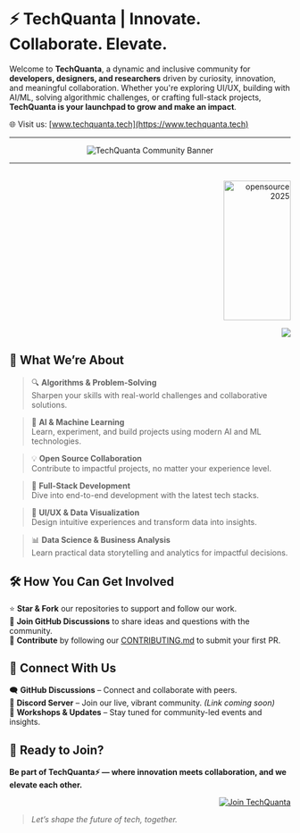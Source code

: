# ⚡ TechQuanta | Innovate. Collaborate. Elevate.

Welcome to **TechQuanta**, a dynamic and inclusive community for **developers, designers, and researchers** driven by curiosity, innovation, and meaningful collaboration. Whether you're exploring UI/UX, building with AI/ML, solving algorithmic challenges, or crafting full-stack projects, **TechQuanta is your launchpad to grow and make an impact**.

🌐 Visit us: [www.techquanta.tech](https://www.techquanta.tech)

---
<div align="center">

![TechQuanta Community Banner](https://github.com/user-attachments/assets/2d24fe8f-e7bc-438d-b2b2-9da22ec665f9)

</div>

---
<div align="right"> 
<div align="right">
  <br>
<img src="https://github.com/user-attachments/assets/950fea18-882f-4f92-b33b-6a0c02adc140" alt="opensource 2025" width="120" height="250">
</div>
  
  ![](https://komarev.com/ghpvc/?username=TechQuanta&color=blueviolet)
  
</div>

  
## 🌟 What We’re About

>🔍 **Algorithms & Problem-Solving**  
Sharpen your skills with real-world challenges and collaborative solutions.

>🤖 **AI & Machine Learning**  
Learn, experiment, and build projects using modern AI and ML technologies.

>💡 **Open Source Collaboration**  
Contribute to impactful projects, no matter your experience level.

>🚀 **Full-Stack Development**  
Dive into end-to-end development with the latest tech stacks.

>🎨 **UI/UX & Data Visualization**  
Design intuitive experiences and transform data into insights.

>📊 **Data Science & Business Analysis**  
Learn practical data storytelling and analytics for impactful decisions.



## 🛠️ How You Can Get Involved

⭐ **Star & Fork** our repositories to support and follow our work.  
💬 **Join GitHub Discussions** to share ideas and questions with the community.  
🔧 **Contribute** by following our [CONTRIBUTING.md](https://techquanta.github.io/community-wall) to submit your first PR.



## 🔗 Connect With Us

🗨️ **GitHub Discussions** – Connect and collaborate with peers.  
💬 **Discord Server** – Join our live, vibrant community. *(Link coming soon)*  
📰 **Workshops & Updates** – Stay tuned for community-led events and insights.



## 🚀 Ready to Join?

**Be part of TechQuanta⚡ — where innovation meets collaboration, and we elevate each other.**
<div align="right">

[![Join TechQuanta](https://img.shields.io/badge/Join%20TechQuanta-%F0%9F%9A%80-purple?style=for-the-badge)](https://docs.google.com/forms/d/e/1FAIpQLSddiwCoTtyjxuvKq6nPvgE6FXDjlMAz-35X2w8XFqscTDcYuw/viewform?usp=header)

</div>

> *Let’s shape the future of tech, together.*
